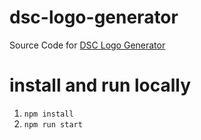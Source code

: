 # dsc-logo-generator

Source Code for [DSC Logo Generator](https://dsc-logo-generator.web.app)  


# install and run locally
1. `npm install`
2. `npm run start`
